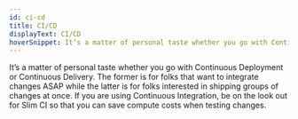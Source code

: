```yaml
---
id: ci-cd
title: CI/CD
displayText: CI/CD  
hoverSnippet: It’s a matter of personal taste whether you go with Continuous Deployment or Continuous Delivery.
---
```


It’s a matter of personal taste whether you go with Continuous Deployment or Continuous Delivery. The former is for folks that want to integrate changes ASAP while the latter is for folks interested in shipping groups of changes at once. If you are using Continuous Integration, be on the look out for Slim CI so that you can save compute costs when testing changes.
